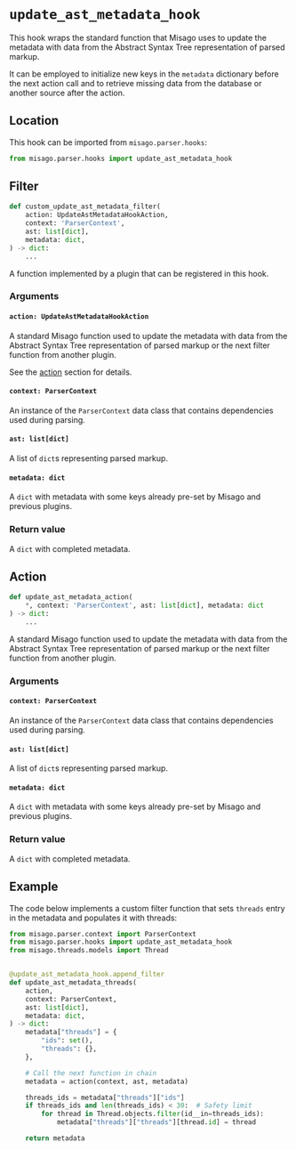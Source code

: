 # `update_ast_metadata_hook`

This hook wraps the standard function that Misago uses to update the metadata with data from the Abstract Syntax Tree representation of parsed markup.

It can be employed to initialize new keys in the `metadata` dictionary before the next action call and to retrieve missing data from the database or another source after the action.


## Location

This hook can be imported from `misago.parser.hooks`:

```python
from misago.parser.hooks import update_ast_metadata_hook
```


## Filter

```python
def custom_update_ast_metadata_filter(
    action: UpdateAstMetadataHookAction,
    context: 'ParserContext',
    ast: list[dict],
    metadata: dict,
) -> dict:
    ...
```

A function implemented by a plugin that can be registered in this hook.


### Arguments

#### `action: UpdateAstMetadataHookAction`

A standard Misago function used to update the metadata with data from the Abstract Syntax Tree representation of parsed markup or the next filter function from another plugin.

See the [action](#action) section for details.


#### `context: ParserContext`

An instance of the `ParserContext` data class that contains dependencies used during parsing.


#### `ast: list[dict]`

A list of `dict`s representing parsed markup.


#### `metadata: dict`

A `dict` with metadata with some keys already pre-set by Misago and previous plugins.


### Return value

A `dict` with completed metadata.


## Action

```python
def update_ast_metadata_action(
    *, context: 'ParserContext', ast: list[dict], metadata: dict
) -> dict:
    ...
```

A standard Misago function used to update the metadata with data from the Abstract Syntax Tree representation of parsed markup or the next filter function from another plugin.


### Arguments

#### `context: ParserContext`

An instance of the `ParserContext` data class that contains dependencies used during parsing.


#### `ast: list[dict]`

A list of `dict`s representing parsed markup.


#### `metadata: dict`

A `dict` with metadata with some keys already pre-set by Misago and previous plugins.


### Return value

A `dict` with completed metadata.


## Example

The code below implements a custom filter function that sets `threads` entry in the metadata and populates it with threads:

```python
from misago.parser.context import ParserContext
from misago.parser.hooks import update_ast_metadata_hook
from misago.threads.models import Thread


@update_ast_metadata_hook.append_filter
def update_ast_metadata_threads(
    action,
    context: ParserContext,
    ast: list[dict],
    metadata: dict,
) -> dict:
    metadata["threads"] = {
        "ids": set(),
        "threads": {},
    },

    # Call the next function in chain
    metadata = action(context, ast, metadata)

    threads_ids = metadata["threads"]["ids"]
    if threads_ids and len(threads_ids) < 30:  # Safety limit
        for thread in Thread.objects.filter(id__in=threads_ids):
            metadata["threads"]["threads"][thread.id] = thread

    return metadata
```